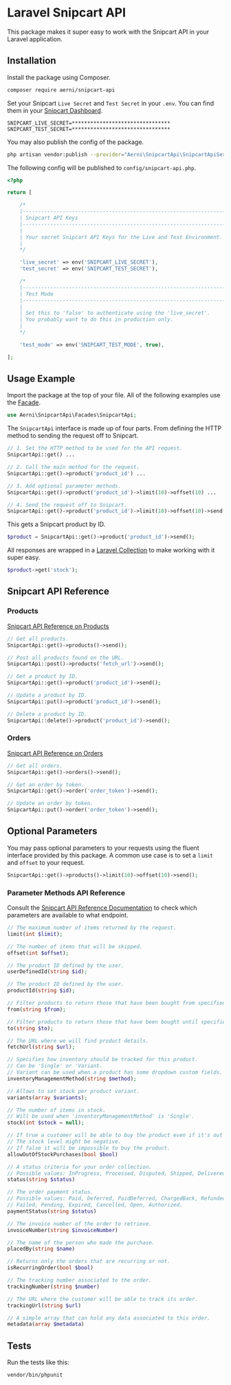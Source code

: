 # Laravel Snipcart API
This package makes it super easy to work with the Snipcart API in your Laravel application.

## Installation
Install the package using Composer.

```bash
composer require aerni/snipcart-api
```

Set your Snipcart `Live Secret` and `Test Secret` in your `.env`. You can find them in your [Snipcart Dashboard](https://app.snipcart.com/dashboard/account/credentials).

```env
SNIPCART_LIVE_SECRET=********************************
SNIPCART_TEST_SECRET=********************************
```

You may also publish the config of the package.

```bash
php artisan vendor:publish --provider="Aerni\SnipcartApi\SnipcartApiServiceProvider"
```

The following config will be published to `config/snipcart-api.php`.

```php
<?php

return [

    /*
    |--------------------------------------------------------------------------
    | Snipcart API Keys
    |--------------------------------------------------------------------------
    |
    | Your secret Snipcart API Keys for the Live and Test Environment.
    |
    */

    'live_secret' => env('SNIPCART_LIVE_SECRET'),
    'test_secret' => env('SNIPCART_TEST_SECRET'),

    /*
    |--------------------------------------------------------------------------
    | Test Mode
    |--------------------------------------------------------------------------
    |
    | Set this to 'false' to authenticate using the 'live_secret'.
    | You probably want to do this in production only.
    |
    */

    'test_mode' => env('SNIPCART_TEST_MODE', true),

];
```

## Usage Example
Import the package at the top of your file. All of the following examples use the [Facade](https://laravel.com/docs/master/facades).

```php
use Aerni\SnipcartApi\Facades\SnipcartApi;
```

The `SnipcartApi` interface is made up of four parts. From defining the HTTP method to sending the request off to Snipcart.

```php
// 1. Set the HTTP method to be used for the API request.
SnipcartApi::get() ...

// 2. Call the main method for the request.
SnipcartApi::get()->product('product_id') ...

// 3. Add optional parameter methods.
SnipcartApi::get()->product('product_id')->limit(10)->offset(10) ...

// 4. Send the request off to Snipcart.
SnipcartApi::get()->product('product_id')->limit(10)->offset(10)->send();
```

This gets a Snipcart product by ID.

```php
$product = SnipcartApi::get()->product('product_id')->send();
```

All responses are wrapped in a [Laravel Collection](https://laravel.com/docs/master/collections) to make working with it super easy.

```php
$product->get('stock');
```

## Snipcart API Reference

### Products
[Snipcart API Reference on Products](https://docs.snipcart.com/v3/api-reference/products)

```php
// Get all products.
SnipcartApi::get()->products()->send();

// Post all products found on the URL.
SnipcartApi::post()->products('fetch_url')->send();

// Get a product by ID.
SnipcartApi::get()->product('product_id')->send();

// Update a product by ID.
SnipcartApi::put()->product('product_id')->send();

// Delete a product by ID.
SnipcartApi::delete()->product('product_id')->send();
```

### Orders
[Snipcart API Reference on Orders](https://docs.snipcart.com/v3/api-reference/orders)

```php
// Get all orders.
SnipcartApi::get()->orders()->send();

// Get an order by token.
SnipcartApi::get()->order('order_token')->send();

// Update an order by token.
SnipcartApi::put()->order('order_token')->send();
```

## Optional Parameters
You may pass optional parameters to your requests using the fluent interface provided by this package. A common use case is to set a `limit` and `offset` to your request.

```php
SnipcartApi::get()->products()->limit(10)->offset(10)->send();
```

### Parameter Methods API Reference
Consult the [Snipcart API Reference Documentation](https://docs.snipcart.com/v3/api-reference/introduction) to check which parameters are available to what endpoint.

```php
// The maximum number of items returned by the request.
limit(int $limit);

// The number of items that will be skipped.
offset(int $offset);

// The product ID defined by the user.
userDefinedId(string $id);

// The product ID defined by the user.
productId(string $id);

// Filter products to return those that have been bought from specified date.
from(string $from);

// Filter products to return those that have been bought until specified date.
to(string $to);

// The URL where we will find product details.
fetchUrl(string $url);

// Specifies how inventory should be tracked for this product.
// Can be 'Single' or 'Variant.
// Variant can be used when a product has some dropdown custom fields.
inventoryManagementMethod(string $method);

// Allows to set stock per product variant.
variants(array $variants);

// The number of items in stock.
// Will be used when 'inventoryManagementMethod' is 'Single'.
stock(int $stock = null);

// If true a customer will be able to buy the product even if it's out of stock.
// The stock level might be negative.
// If false it will be impossible to buy the product.
allowOutOfStockPurchases(bool $bool)

// A status criteria for your order collection.
// Possible values: InProgress, Processed, Disputed, Shipped, Delivered, Pending, Cancelled
status(string $status)

// The order payment status.
// Possible values: Paid, Deferred, PaidDeferred, ChargedBack, Refunded, Paidout,
// Failed, Pending, Expired, Cancelled, Open, Authorized.
paymentStatus(string $status)

// The invoice number of the order to retrieve.
invoiceNumber(string $invoiceNumber)

// The name of the person who made the purchase.
placedBy(string $name)

// Returns only the orders that are recurring or not.
isRecurringOrder(bool $bool)

// The tracking number associated to the order.
trackingNumber(string $number)

// The URL where the customer will be able to track its order.
trackingUrl(string $url)

// A simple array that can hold any data associated to this order.
metadata(array $metadata)
```

## Tests
Run the tests like this:

```bash
vendor/bin/phpunit
```
